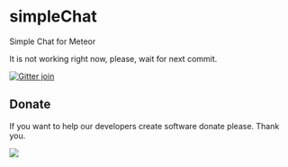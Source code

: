 # simpleChat
Simple Chat for Meteor

It is not working right now, please, wait for next commit.

[![Gitter join](https://img.shields.io/gitter/room/nwjs/nw.js.svg)](https://gitter.im/wieldo/simple-meteor-chat)


## Donate
If you want to help our developers create software donate please. Thank you.

[![](https://www.paypalobjects.com/en_US/i/btn/btn_donateCC_LG.gif)](https://www.paypal.com/cgi-bin/webscr?cmd=_s-xclick&hosted_button_id=V98VLPSG6NQA6)
